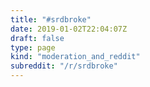 ```yaml
---
title: "#srdbroke"
date: 2019-01-02T22:04:07Z
draft: false
type: page
kind: "moderation_and_reddit"
subreddit: "/r/srdbroke"
---
```

